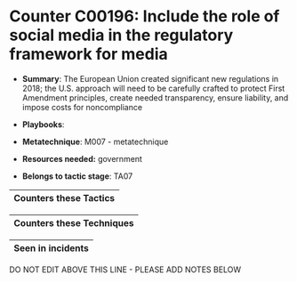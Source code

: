 # Counter C00196: Include the role of social media in the regulatory framework for media

* **Summary**: The European Union created significant new regulations in 2018; the U.S. approach will need to be carefully crafted to protect First Amendment principles, create needed transparency, ensure liability, and impose costs for noncompliance

* **Playbooks**: 

* **Metatechnique**: M007 - metatechnique

* **Resources needed:** government

* **Belongs to tactic stage**: TA07


| Counters these Tactics |
| ---------------------- |



| Counters these Techniques |
| ------------------------- |



| Seen in incidents |
| ----------------- |


DO NOT EDIT ABOVE THIS LINE - PLEASE ADD NOTES BELOW